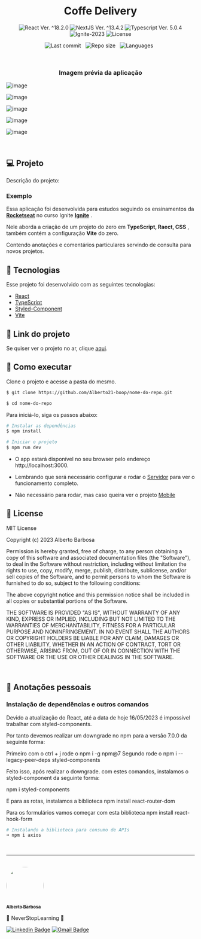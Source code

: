 <h1 align="center">Coffe Delivery</h1>

<p align="center">
  <img 
    src="https://img.shields.io/badge/React-%5E18.2.6-blue" 
    alt="React Ver. ^18.2.0"
  />
   <img 
    src="https://img.shields.io/badge/NextJS-%5E13.4.2-black" 
    alt="NextJS Ver. ^13.4.2"
  />
  <img 
    src="https://img.shields.io/badge/Typescript-%5E5.0.4-blue"
    alt="Typescript Ver. 5.0.4" 
  />
  <img
    src="https://img.shields.io/badge/Ignite-2023-green" 
    alt="Ignite-2023"
  />
  <img 
    alt="License"
    src="https://img.shields.io/static/v1?label=license&message=MIT&color=E51C44&labelColor=0A1033"
  />
</p>

<div align="center">

![Last commit](https://img.shields.io/github/last-commit/Alberto21-boop/nome-do-repo.git?color=4DA1CD "Last commit") &nbsp;
![Repo size](https://img.shields.io/github/repo-size/Alberto21-boop/nome-do-repo.git?color=4DA1CD "Repo size") &nbsp;
![Languages](https://img.shields.io/github/languages/count/Alberto21-boop/nome-do-repo.git?color=4DA1CD "Languages") &nbsp;

</div>

<br>

<h3 align="center">Imagem prévia da aplicação</h3>

![image](https://github.com/Alberto21-boop/Coffee-Delivery/assets/85910024/2a90d055-7247-4503-a691-412599931478)

![image](https://github.com/Alberto21-boop/Coffee-Delivery/assets/85910024/bbdd87f1-fa9e-453e-8445-e658ae9dd813)

![image](https://github.com/Alberto21-boop/Coffee-Delivery/assets/85910024/fd3cc2bf-1e45-4ab8-86a4-1b638e83ef70)

![image](https://github.com/Alberto21-boop/Coffee-Delivery/assets/85910024/d21cfa8d-f8df-41ff-bec4-8ba8f3132fc2)

![image](https://github.com/Alberto21-boop/Coffee-Delivery/assets/85910024/78f91d48-e3ee-45e4-a72e-25977caa44dc)





<br>

## 💻 Projeto

Descrição do projeto:


### Exemplo

Essa aplicação foi desenvolvida para estudos seguindo os ensinamentos da **[Rocketseat](https://www.rocketseat.com.br/)** no curso Ignite **[Ignite](https://www.rocketseat.com.br/ignite)** .

Nele aborda a criação de um projeto do zero em <strong>TypeScript, Raect, CSS</strong> , também contém a configuração <strong>Vite</strong> do zero.

Contendo anotações e comentários particulares servindo de consulta para novos projetos.

## 🧪 Tecnologias

Esse projeto foi desenvolvido com as seguintes tecnologias:

- [React](https://reactjs.org)
- [TypeScript](https://www.typescriptlang.org/)
- [Styled-Component](https://styled-components.com/)
- [Vite](https://vitejs.dev/guide/)

## 🔗 Link do projeto
Se quiser ver o projeto no ar, clique [aqui](https://nome-do-repo-ab.vercel.app).

## 🚀 Como executar

Clone o projeto e acesse a pasta do mesmo.

```bash
$ git clone https://github.com/Alberto21-boop/nome-do-repo.git

$ cd nome-do-repo
```

Para iniciá-lo, siga os passos abaixo:

```bash
# Instalar as dependências
$ npm install

# Iniciar o projeto
$ npm run dev
```

- O app estará disponível no seu browser pelo endereço http://localhost:3000.

- Lembrando que será necessário configurar e rodar o [Servidor](https://github.com/Alberto21-boop/repo-server.git) para ver o funcionamento completo.

- Não necessário para rodar, mas caso queira ver o projeto [Mobile](https://github.com/Alberto21-boop/repo-mobile.git)

## 📝 License

MIT License

Copyright (c) 2023 Alberto Barbosa

Permission is hereby granted, free of charge, to any person obtaining a copy
of this software and associated documentation files (the "Software"), to deal
in the Software without restriction, including without limitation the rights
to use, copy, modify, merge, publish, distribute, sublicense, and/or sell
copies of the Software, and to permit persons to whom the Software is
furnished to do so, subject to the following conditions:

The above copyright notice and this permission notice shall be included in all
copies or substantial portions of the Software.

THE SOFTWARE IS PROVIDED "AS IS", WITHOUT WARRANTY OF ANY KIND, EXPRESS OR
IMPLIED, INCLUDING BUT NOT LIMITED TO THE WARRANTIES OF MERCHANTABILITY,
FITNESS FOR A PARTICULAR PURPOSE AND NONINFRINGEMENT. IN NO EVENT SHALL THE
AUTHORS OR COPYRIGHT HOLDERS BE LIABLE FOR ANY CLAIM, DAMAGES OR OTHER
LIABILITY, WHETHER IN AN ACTION OF CONTRACT, TORT OR OTHERWISE, ARISING FROM,
OUT OF OR IN CONNECTION WITH THE SOFTWARE OR THE USE OR OTHER DEALINGS IN THE
SOFTWARE.

<br />

## 📓 Anotações pessoais

<h3>Instalação de dependências e outros comandos</h3>

Devido a atualização do React, até a data de hoje 16/05/2023 é impossivel
trabalhar com styled-components.

Por tanto devemos realizar um downgrade no npm para a versão 7.0.0 da seguinte
forma:

Primeiro com o ctrl + j rode o npm i -g npm@7
Segundo rode o npm i --legacy-peer-deps styled-components

Feito isso, após realizar o downgrade. com estes comandos, instalamos o styled-component
da seguinte forma:

npm i styled-components

E para as rotas, instalamos a biblioteca npm install react-router-dom

Para os formulários vamos começar com esta biblioteca npm install react-hook-form


```bash
# Instalando a biblioteca para consumo de APIs
➜ npm i axios
```

<br />

---

<br />

<a href="https://github.com/Alberto21-boop">
 <img src="https://github.com/Alberto21-boop.png" width="100px;" alt="" style="border-radius:50%" />
 <br />
 <sub><b>Alberto Barbosa</b></sub></a>

💠 NeverStopLearning 💠

[![Linkedin Badge](https://img.shields.io/badge/-Alberto-blue?style=flat-square&logo=Linkedin&logoColor=white&link=https://www.linkedin.com/in/alberto-barbosa-comercial/)](https://www.linkedin.com/in/alberto-barbosa-comercial/)
[![Gmail Badge](https://img.shields.io/badge/-albertobarbosa0003@gmail.com-c14438?style=flat-square&logo=Gmail&logoColor=white&link=mailto:albertobarbosa0003@gmail.com)](mailto:albertobarbosa0003@gmail.com)

